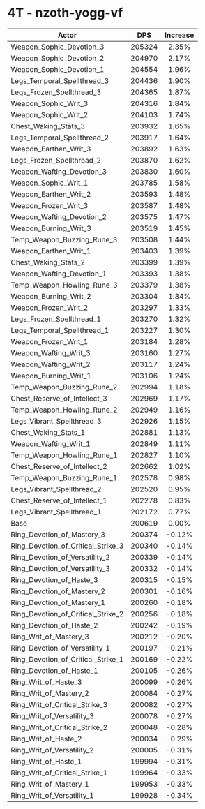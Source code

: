 # 4T - nzoth-yogg-vf
| Actor | DPS | Increase |
|---|:---:|:---:|
|Weapon_Sophic_Devotion_3|205324|2.35%|
|Weapon_Sophic_Devotion_2|204970|2.17%|
|Weapon_Sophic_Devotion_1|204554|1.96%|
|Legs_Temporal_Spellthread_3|204436|1.90%|
|Legs_Frozen_Spellthread_3|204365|1.87%|
|Weapon_Sophic_Writ_3|204316|1.84%|
|Weapon_Sophic_Writ_2|204103|1.74%|
|Chest_Waking_Stats_3|203932|1.65%|
|Legs_Temporal_Spellthread_2|203917|1.64%|
|Weapon_Earthen_Writ_3|203892|1.63%|
|Legs_Frozen_Spellthread_2|203870|1.62%|
|Weapon_Wafting_Devotion_3|203830|1.60%|
|Weapon_Sophic_Writ_1|203785|1.58%|
|Weapon_Earthen_Writ_2|203593|1.48%|
|Weapon_Frozen_Writ_3|203587|1.48%|
|Weapon_Wafting_Devotion_2|203575|1.47%|
|Weapon_Burning_Writ_3|203519|1.45%|
|Temp_Weapon_Buzzing_Rune_3|203508|1.44%|
|Weapon_Earthen_Writ_1|203403|1.39%|
|Chest_Waking_Stats_2|203399|1.39%|
|Weapon_Wafting_Devotion_1|203393|1.38%|
|Temp_Weapon_Howling_Rune_3|203379|1.38%|
|Weapon_Burning_Writ_2|203304|1.34%|
|Weapon_Frozen_Writ_2|203297|1.33%|
|Legs_Frozen_Spellthread_1|203270|1.32%|
|Legs_Temporal_Spellthread_1|203227|1.30%|
|Weapon_Frozen_Writ_1|203184|1.28%|
|Weapon_Wafting_Writ_3|203160|1.27%|
|Weapon_Wafting_Writ_2|203117|1.24%|
|Weapon_Burning_Writ_1|203106|1.24%|
|Temp_Weapon_Buzzing_Rune_2|202994|1.18%|
|Chest_Reserve_of_Intellect_3|202969|1.17%|
|Temp_Weapon_Howling_Rune_2|202949|1.16%|
|Legs_Vibrant_Spellthread_3|202926|1.15%|
|Chest_Waking_Stats_1|202881|1.13%|
|Weapon_Wafting_Writ_1|202849|1.11%|
|Temp_Weapon_Howling_Rune_1|202827|1.10%|
|Chest_Reserve_of_Intellect_2|202662|1.02%|
|Temp_Weapon_Buzzing_Rune_1|202578|0.98%|
|Legs_Vibrant_Spellthread_2|202520|0.95%|
|Chest_Reserve_of_Intellect_1|202278|0.83%|
|Legs_Vibrant_Spellthread_1|202172|0.77%|
|Base|200619|0.00%|
|Ring_Devotion_of_Mastery_3|200374|-0.12%|
|Ring_Devotion_of_Critical_Strike_3|200340|-0.14%|
|Ring_Devotion_of_Versatility_2|200339|-0.14%|
|Ring_Devotion_of_Versatility_3|200332|-0.14%|
|Ring_Devotion_of_Haste_3|200315|-0.15%|
|Ring_Devotion_of_Mastery_2|200301|-0.16%|
|Ring_Devotion_of_Mastery_1|200260|-0.18%|
|Ring_Devotion_of_Critical_Strike_2|200256|-0.18%|
|Ring_Devotion_of_Haste_2|200242|-0.19%|
|Ring_Writ_of_Mastery_3|200212|-0.20%|
|Ring_Devotion_of_Versatility_1|200197|-0.21%|
|Ring_Devotion_of_Critical_Strike_1|200169|-0.22%|
|Ring_Devotion_of_Haste_1|200105|-0.26%|
|Ring_Writ_of_Haste_3|200099|-0.26%|
|Ring_Writ_of_Mastery_2|200084|-0.27%|
|Ring_Writ_of_Critical_Strike_3|200082|-0.27%|
|Ring_Writ_of_Versatility_3|200078|-0.27%|
|Ring_Writ_of_Critical_Strike_2|200048|-0.28%|
|Ring_Writ_of_Haste_2|200034|-0.29%|
|Ring_Writ_of_Versatility_2|200005|-0.31%|
|Ring_Writ_of_Haste_1|199994|-0.31%|
|Ring_Writ_of_Critical_Strike_1|199964|-0.33%|
|Ring_Writ_of_Mastery_1|199953|-0.33%|
|Ring_Writ_of_Versatility_1|199928|-0.34%|
